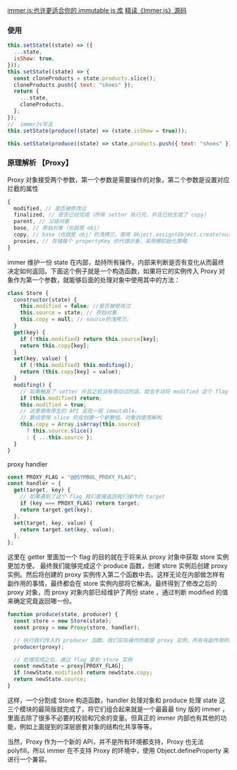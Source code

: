 [immer.js:也许更适合你的 immutable js 库](https://juejin.cn/post/6844904111402385422)
[精读《Immer.js》源码](https://zhuanlan.zhihu.com/p/34691516)

### 使用

```js
this.setState((state) => ({
  ...state,
  isShow: true,
}));
this.setState((state) => {
  const cloneProducts = state.products.slice();
  cloneProducts.push({ text: "shoes" });
  return {
    ...state,
    cloneProducts,
  };
});
//  immerJs写法
this.setState(produce((state) => (state.isShow = true)));

this.setState(produce((state) => state.products.push({ text: "shoes" })));
```

### 原理解析 【Proxy】

Proxy 对象接受两个参数，第一个参数是需要操作的对象，第二个参数是设置对应拦截的属性

```js
{
  modified, // 是否被修改过
  finalized, // 是否已经完成（所有 setter 执行完，并且已经生成了 copy）
  parent, // 父级对象
  base, // 原始对象（也就是 obj）
  copy, // base（也就是 obj）的浅拷贝，使用 Object.assign(Object.create(null), obj) 实现
  proxies, // 存储每个 propertyKey 的代理对象，采用懒初始化策略
}
```

immer 维护一份 state 在内部，劫持所有操作，内部来判断是否有变化从而最终决定如何返回。下面这个例子就是一个构造函数，如果将它的实例传入 Proxy 对象作为第一个参数，就能够后面的处理对象中使用其中的方法：

```js
class Store {
  constructor(state) {
    this.modified = false; //是否被修改过
    this.source = state; // 原始对象
    this.copy = null; // source的浅拷贝，
  }
  get(key) {
    if (!this.modified) return this.source[key];
    return this.copy[key];
  }
  set(key, value) {
    if (!this.modified) this.modifing();
    return (this.copy[key] = value);
  }
  modifing() {
    // 如果触发了 setter 并且之前没有改动过的话，就会手动将 modified 这个 flag 设置为 true，并且手动通过原生的 API 实现一层 immutable。
    if (this.modified) return;
    this.modified = true;
    // 这里使用原生的 API 实现一层 immutable，
    // 数组使用 slice 则会创建一个新数组。对象则使用解构
    this.copy = Array.isArray(this.source)
      ? this.source.slice()
      : { ...this.source };
  }
}
```

proxy handler

```js
const PROXY_FLAG = "@@SYMBOL_PROXY_FLAG";
const handler = {
  get(target, key) {
    // 如果遇到了这个 flag 我们直接返回我们操作的 target
    if (key === PROXY_FLAG) return target;
    return target.get(key);
  },
  set(target, key, value) {
    return target.set(key, value);
  },
};
```

这里在 getter 里面加一个 flag 的目的就在于将来从 proxy 对象中获取 store 实例更加方便。
最终我们能够完成这个 produce 函数，创建 store 实例后创建 proxy 实例。然后将创建的 proxy 实例传入第二个函数中去。这样无论在内部做怎样有副作用的事情，最终都会在 store 实例内部将它解决。最终得到了修改之后的 proxy 对象，而 proxy 对象内部已经维护了两份 state ，通过判断 modified 的值来确定究竟返回哪一份。

```js
function produce(state, producer) {
  const store = new Store(state);
  const proxy = new Proxy(store, handler);

  // 执行我们传入的 producer 函数，我们实际操作的都是 proxy 实例，所有有副作用的操作都会在 proxy 内部进行判断，是否最终要对 store 进行改动。
  producer(proxy);

  // 处理完成之后，通过 flag 拿到 store 实例
  const newState = proxy[PROXY_FLAG];
  if (newState.modified) return newState.copy;
  return newState.source;
}
```

这样，一个分割成 Store 构造函数，handler 处理对象和 produce 处理 state 这三个模块的最简版就完成了，将它们组合起来就是一个最最最 tiny 版的 immer ，里面去除了很多不必要的校验和冗余的变量。但真正的 immer 内部也有其他的功能，例如上面提到的深层嵌套对象的结构化共享等等。

当然，Proxy 作为一个新的 API，并不是所有环境都支持，Proxy 也无法 polyfill，所以 immer 在不支持 Proxy 的环境中，使用 Object.defineProperty 来进行一个兼容。
